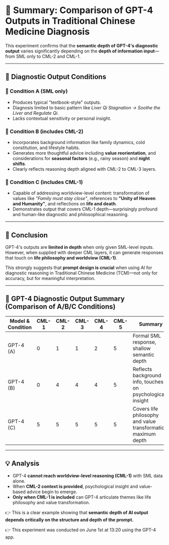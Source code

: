 # 🧩 Summary: Comparison of GPT-4 Outputs in Traditional Chinese Medicine Diagnosis

This experiment confirms that the **semantic depth of GPT-4's diagnostic output** varies significantly depending on the **depth of information input**—from SML only to CML-2 and CML-1.

---

## 🧪 Diagnostic Output Conditions

### 🔹 Condition A (SML only)
- Produces typical "textbook-style" outputs.
- Diagnosis limited to basic pattern like *Liver Qi Stagnation → Soothe the Liver and Regulate Qi*.
- Lacks contextual sensitivity or personal insight.

### 🔹 Condition B (includes CML-2)
- Incorporates background information like family dynamics, cold constitution, and lifestyle habits.
- Generates more thoughtful advice including **value reorientation**, and considerations for **seasonal factors** (e.g., rainy season) and **night shifts**.
- Clearly reflects reasoning depth aligned with CML-2 to CML-3 layers.

### 🔹 Condition C (includes CML-1)
- Capable of addressing worldview-level content: transformation of values like *"Family must stay close"*, references to **"Unity of Heaven and Humanity"**, and reflections on **life and death**.
- Demonstrates output that covers CML-1 depth—surprisingly profound and human-like diagnostic and philosophical reasoning.

---

## 🧠 Conclusion

GPT-4's outputs are **limited in depth** when only given SML-level inputs.  
However, when supplied with deeper CML layers, it can generate responses that touch on **life philosophy and worldview (CML-1)**.

This strongly suggests that **prompt design is crucial** when using AI for diagnostic reasoning in Traditional Chinese Medicine (TCM)—not only for accuracy, but for meaningful interpretation.

---

## 🧪 GPT-4 Diagnostic Output Summary (Comparison of A/B/C Conditions)

| Model & Condition | CML-1 | CML-2 | CML-3 | CML-4 | CML-5 | Summary |
|-------------------|-------|-------|-------|-------|-------|---------|
| GPT-4 (A)         | 0     | 1     | 1     | 2     | 5     | Formal SML response, shallow semantic depth |
| GPT-4 (B)         | 0     | 4     | 4     | 4     | 5     | Reflects background info, touches on psychological insight |
| GPT-4 (C)         | 5     | 5     | 5     | 5     | 5     | Covers life philosophy and value transformation; maximum depth |

---

## 💡 Analysis

- GPT-4 **cannot reach worldview-level reasoning (CML-1)** with SML data alone.
- When **CML-2 context is provided**, psychological insight and value-based advice begin to emerge.
- **Only when CML-1 is included** can GPT-4 articulate themes like life philosophy and value transformation.

👉 This is a clear example showing that **semantic depth of AI output depends critically on the structure and depth of the prompt.**

👉 This experiment was conducted on June 1st at 13:20 using the GPT-4 app.
